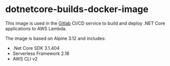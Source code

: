 # dotnetcore-builds-docker-image

This image is used in the [Gitlab](https://gitlab.com/) CI/CD service to build and deploy .NET Core applications to AWS Lambda.

The image is based on Alpine 3.12 and includes:
 - .Net Core SDK 3.1.404
 - Serverless Framework 2.18
 - AWS CLI v2